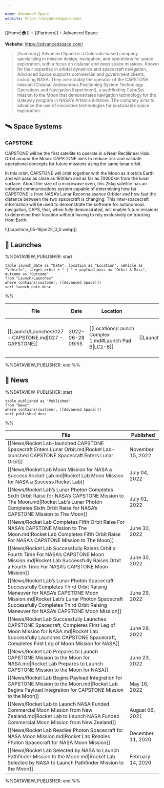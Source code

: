 ```yaml
---

name: Advanced Space
website: https://advancedspace.com/
---
```

[[Home|🏠]] <span style="color: LightSlateGray">></span> [[Partners]] <span style="color: LightSlateGray">></span> Advanced Space

**Website:** https://advancedspace.com/

>[!summary]
Advanced Space is a Colorado-based company specializing in mission design, navigation, and operations for space exploration, with a focus on cislunar and deep space missions. Known for their expertise in orbital dynamics and spacecraft navigation, Advanced Space supports commercial and government clients, including NASA. They are notably the operator of the CAPSTONE mission (Cislunar Autonomous Positioning System Technology Operations and Navigation Experiment), a pathfinding CubeSat mission to the Moon that demonstrates navigation technology for the Gateway program in NASA's Artemis initiative. The company aims to advance the use of innovative technologies for sustainable space exploration.

## 🛰️ Space Systems

### CAPSTONE

CAPSTONE will be the first satellite to operate in a Near Rectilinear Halo Orbit around the Moon. CAPSTONE aims to reduce risk and validate operational concepts for future missions using the same lunar orbit.

In this orbit, CAPSTONE will orbit together with the Moon as it orbits Earth and will pass as close as 1600km and as far as 70000km from the lunar surface. About the size of a microwave oven, this 25kg satellite has an onboard communications system capable of determining how far CAPSTONE is from NASA’s Lunar Reconnaissance Orbiter and how fast the distance between the two spacecraft is changing. This inter-spacecraft information will be used to demonstrate the software for autonomous navigation, CAPS, that, when fully demonstrated, will enable future missions to determine their location without having to rely exclusively on tracking from Earth.

![[capstone_05-19jan22_0_0.webp]]

## 🚀 Launches

%%DATAVIEW_PUBLISHER: start
```
table launch_date as "Date", location as "Location", vehicle as "Vehicle", target_orbit + " | " + payload_mass as "Orbit & Mass", outcome as "Outcome"
from "Launch/Launches"
where contains(customer, [[Advanced Space]])
sort launch_date desc
```
%%

| File                                                  | Date             | Location                                              | Vehicle                          | Orbit & Mass                                       | Outcome   |
| ----------------------------------------------------- | ---------------- | ----------------------------------------------------- | -------------------------------- | -------------------------------------------------- | --------- |
| [[Launch/Launches/027 - CAPSTONE.md\|027 - CAPSTONE]] | 2022-06-28 09:55 | [[Locations/Launch Complex 1.md#Launch Pad B\|LC1-B]] | [[Launch/Electron.md\|Electron]] | Translunar Injection (TLI) \| 320kg LEO / 80kg TLI | ✅ Success |

%%DATAVIEW_PUBLISHER: end %%

## 📰 News

%%DATAVIEW_PUBLISHER: start
```
table published as "Published"
from "News"
where contains(customer, [[Advanced Space]])
sort published desc
```
%%

| File                                                                                                                                                                                                                                                             | Published         |
| ---------------------------------------------------------------------------------------------------------------------------------------------------------------------------------------------------------------------------------------------------------------- | ----------------- |
| [[News/Rocket Lab-launched CAPSTONE Spacecraft Enters Lunar Orbit.md\|Rocket Lab-launched CAPSTONE Spacecraft Enters Lunar Orbit]]                                                                                                                               | November 15, 2022 |
| [[News/Rocket Lab Moon Mission for NASA a Success  Rocket Lab.md\|Rocket Lab Moon Mission for NASA a Success  Rocket Lab]]                                                                                                                                       | July 04, 2022     |
| [[News/Rocket Lab’s Lunar Photon Completes Sixth Orbit Raise for NASA’s CAPSTONE Mission to The Moon.md\|Rocket Lab’s Lunar Photon Completes Sixth Orbit Raise for NASA’s CAPSTONE Mission to The Moon]]                                                         | July 01, 2022     |
| [[News/Rocket Lab Completes Fifth Orbit Raise For NASA’s CAPSTONE Mission to The Moon.md\|Rocket Lab Completes Fifth Orbit Raise For NASA’s CAPSTONE Mission to The Moon]]                                                                                       | June 30, 2022     |
| [[News/Rocket Lab Successfully Raises Orbit a Fourth Time For NASA’s CAPSTONE Moon Mission.md\|Rocket Lab Successfully Raises Orbit a Fourth Time For NASA’s CAPSTONE Moon Mission]]                                                                             | June 30, 2022     |
| [[News/Rocket Lab’s Lunar Photon Spacecraft Successfully Completes Third Orbit Raising Maneuver for NASA’s CAPSTONE Moon Mission.md\|Rocket Lab’s Lunar Photon Spacecraft Successfully Completes Third Orbit Raising Maneuver for NASA’s CAPSTONE Moon Mission]] | June 29, 2022     |
| [[News/Rocket Lab Successfully Launches CAPSTONE Spacecraft, Completes First Leg of Moon Mission for NASA.md\|Rocket Lab Successfully Launches CAPSTONE Spacecraft, Completes First Leg of Moon Mission for NASA]]                                               | June 28, 2022     |
| [[News/Rocket Lab Prepares to Launch CAPSTONE Mission to the Moon for NASA.md\|Rocket Lab Prepares to Launch CAPSTONE Mission to the Moon for NASA]]                                                                                                             | June 23, 2022     |
| [[News/Rocket Lab Begins Payload Integration for CAPSTONE Mission to the Moon.md\|Rocket Lab Begins Payload Integration for CAPSTONE Mission to the Moon]]                                                                                                       | May 16, 2022      |
| [[News/Rocket Lab to Launch NASA Funded Commercial Moon Mission from New Zealand.md\|Rocket Lab to Launch NASA Funded Commercial Moon Mission from New Zealand]]                                                                                                 | August 06, 2021   |
| [[News/Rocket Lab Readies Photon Spacecraft for NASA Moon Mission.md\|Rocket Lab Readies Photon Spacecraft for NASA Moon Mission]]                                                                                                                               | December 11, 2020 |
| [[News/Rocket Lab Selected by NASA to Launch Pathfinder Mission to the Moon.md\|Rocket Lab Selected by NASA to Launch Pathfinder Mission to the Moon]]                                                                                                           | February 14, 2020 |

%%DATAVIEW_PUBLISHER: end %%